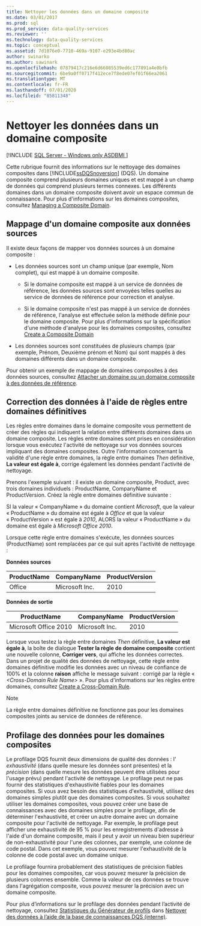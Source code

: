```yaml
---
title: Nettoyer les données dans un domaine composite
ms.date: 03/01/2017
ms.prod: sql
ms.prod_service: data-quality-services
ms.reviewer: ''
ms.technology: data-quality-services
ms.topic: conceptual
ms.assetid: 7d1076e0-7710-469a-9107-e293e4bd80ac
author: swinarko
ms.author: sawinark
ms.openlocfilehash: 07879417c216e6d66085539ed6c177891a4e8bfb
ms.sourcegitcommit: 6be9a0ff0717f412ece7f8ede07ef01f66ea2061
ms.translationtype: MT
ms.contentlocale: fr-FR
ms.lasthandoff: 07/01/2020
ms.locfileid: "85811348"
---
```

# <a name="cleanse-data-in-a-composite-domain"></a>Nettoyer les données dans un domaine composite

[!INCLUDE [SQL Server - Windows only ASDBMI  ](../includes/applies-to-version/sql-windows-only-asdbmi.md)]

  Cette rubrique fournit des informations sur le nettoyage des domaines composites dans [!INCLUDE[ssDQSnoversion](../includes/ssdqsnoversion-md.md)] (DQS). Un domaine composite comprend plusieurs domaines uniques et est mappé à un champ de données qui comprend plusieurs termes connexes. Les différents domaines dans un domaine composite doivent avoir un espace commun de connaissance. Pour plus d'informations sur les domaines composites, consultez [Managing a Composite Domain](../data-quality-services/managing-a-composite-domain.md).  
  
##  <a name="mapping-a-composite-domain-to-the-source-data"></a><a name="Mapping"></a> Mappage d'un domaine composite aux données sources  
 Il existe deux façons de mapper vos données sources à un domaine composite :  
  
-   Les données sources sont un champ unique (par exemple, Nom complet), qui est mappé à un domaine composite.  
  
    -   Si le domaine composite est mappé à un service de données de référence, les données sources sont envoyées telles quelles au service de données de référence pour correction et analyse.  
  
    -   Si le domaine composite n'est pas mappé à un service de données de référence, l'analyse est effectuée selon la méthode définie pour le domaine composite. Pour plus d'informations sur la spécification d'une méthode d'analyse pour les domaines composites, consultez [Create a Composite Domain](../data-quality-services/create-a-composite-domain.md)  
  
-   Les données sources sont constituées de plusieurs champs (par exemple, Prénom, Deuxième prénom et Nom) qui sont mappés à des domaines différents dans un domaine composite.  
  
 Pour obtenir un exemple de mappage de domaines composites à des données sources, consultez [Attacher un domaine ou un domaine composite à des données de référence](../data-quality-services/attach-domain-or-composite-domain-to-reference-data.md).  
  
##  <a name="data-correction-using-definitive-cross-domain-rules"></a><a name="CDCorrection"></a> Correction des données à l'aide de règles entre domaines définitives  
 Les règles entre domaines dans le domaine composite vous permettent de créer des règles qui indiquent la relation entre différents domaines dans un domaine composite. Les règles entre domaines sont prises en considération lorsque vous exécutez l'activité de nettoyage sur vos données sources impliquant des domaines composites. Outre l'information concernant la validité d'une règle entre domaines, la règle entre domaines *Then* définitive, **La valeur est égale à**, corrige également les données pendant l'activité de nettoyage.  
  
 Prenons l'exemple suivant : il existe un domaine composite, Product, avec trois domaines individuels : ProductName, CompanyName et ProductVersion. Créez la règle entre domaines définitive suivante :  
  
 SI la valeur « CompanyName » du domaine contient *Microsoft*, que la valeur « ProductName » du domaine est égale à *Office* et que la valeur « ProductVersion » est égale à *2010*, ALORS la valeur « ProductName » du domaine est égale à *Microsoft Office 2010*.  
  
 Lorsque cette règle entre domaines s'exécute, les données sources (ProductName) sont remplacées par ce qui suit après l'activité de nettoyage :  
  
 **Données sources**  
  
|ProductName|CompanyName|ProductVersion|  
|-----------------|-----------------|--------------------|  
|Office|Microsoft Inc.|2010|  
  
 **Données de sortie**  
  
|ProductName|CompanyName|ProductVersion|  
|-----------------|-----------------|--------------------|  
|Microsoft Office 2010|Microsoft Inc.|2010|  
  
 Lorsque vous testez la règle entre domaines *Then* définitive, **La valeur est égale à**, la boîte de dialogue **Tester la règle de domaine composite** contient une nouvelle colonne, **Corriger vers**, qui affiche les données correctes. Dans un projet de qualité des données de nettoyage, cette règle entre domaines définitive modifie les données avec un niveau de confiance de 100% et la colonne **raison** affiche le message suivant : corrigé par la règle « *\<Cross-Domain Rule Name>* ». Pour plus d'informations sur les règles entre domaines, consultez [Create a Cross-Domain Rule](../data-quality-services/create-a-cross-domain-rule.md).  
  
> [!NOTE]  
>  La règle entre domaines définitive ne fonctionne pas pour les domaines composites joints au service de données de référence.  
  
##  <a name="data-profiling-for-composite-domains"></a><a name="DataProfiling"></a> Profilage des données pour les domaines composites  
 Le profilage DQS fournit deux dimensions de qualité des données : l' *exhaustivité* (dans quelle mesure les données sont présentes) et la *précision* (dans quelle mesure les données peuvent être utilisées pour l'usage prévu) pendant l'activité de nettoyage. Le profilage peut ne pas fournir des statistiques d'exhaustivité fiables pour les domaines composites. Si vous avez besoin des statistiques d'exhaustivité, utilisez des domaines simples plutôt que des domaines composites. Si vous souhaitez utiliser les domaines composites, vous pouvez créer une base de connaissances avec des domaines simples pour le profilage, afin de déterminer l'exhaustivité, et créer un autre domaine avec un domaine composite pour l'activité de nettoyage. Par exemple, le profilage peut afficher une exhaustivité de 95 % pour les enregistrements d'adresse à l'aide d'un domaine composite, mais il peut y avoir un niveau bien supérieur de non-exhaustivité pour l'une des colonnes, par exemple, une colonne de code postal. Dans cet exemple, vous pouvez mesurer l'exhaustivité de la colonne de code postal avec un domaine unique.  
  
 Le profilage fournira probablement des statistiques de précision fiables pour les domaines composites, car vous pouvez mesurer la précision de plusieurs colonnes ensemble. Comme la valeur de ces données se trouve dans l'agrégation composite, vous pouvez mesurer la précision avec un domaine composite.  
  
 Pour plus d’informations sur le profilage des données pendant l’activité de nettoyage, consultez [Statistiques du Générateur de profils](../data-quality-services/cleanse-data-using-dqs-internal-knowledge.md#Profiler) dans [Nettoyer des données à l’aide de la base de connaissances DQS &#40;interne&#41;](../data-quality-services/cleanse-data-using-dqs-internal-knowledge.md).  
  
  
